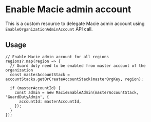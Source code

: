 # Enable Macie admin account

This is a custom resource to delegate Macie admin account using `EnableOrganizationAdminAccount` API call.

## Usage

    // Enable Macie admin account for all regions
    regions?.map(region => {
      // Guard duty need to be enabled from master account of the organization
      const masterAccountStack = accountStacks.getOrCreateAccountStack(masterOrgKey, region);

      if (masterAccountId) {
        const admin = new MacieEnableAdmin(masterAccountStack, 'GuardDutyAdmin', {
          accountId: masterAccountId,
        });
      }
    });

